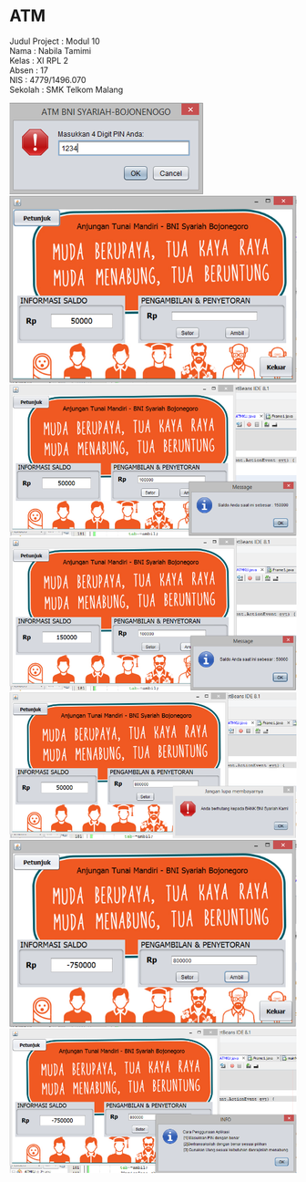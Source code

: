 # ATM
Judul Project : Modul 10 <br>
Nama : Nabila Tamimi <br>
Kelas : XI RPL 2 <br>
Absen : 17 <br>
NIS : 4779/1496.070 <br> 
Sekolah : SMK Telkom Malang <br>

![ScreenShot1](https://github.com/nabilatamimi/ATM/blob/master/1.PNG) <br>
![ScreenShot2](https://github.com/nabilatamimi/ATM/blob/master/2.PNG) <br>
![ScreenShot3](https://github.com/nabilatamimi/ATM/blob/master/3.PNG) <br>
![ScreenShot1](https://github.com/nabilatamimi/ATM/blob/master/4.PNG) <br>
![ScreenShot2](https://github.com/nabilatamimi/ATM/blob/master/5.PNG) <br>
![ScreenShot3](https://github.com/nabilatamimi/ATM/blob/master/6.PNG) <br>
![ScreenShot1](https://github.com/nabilatamimi/ATM/blob/master/7.PNG) <br>

